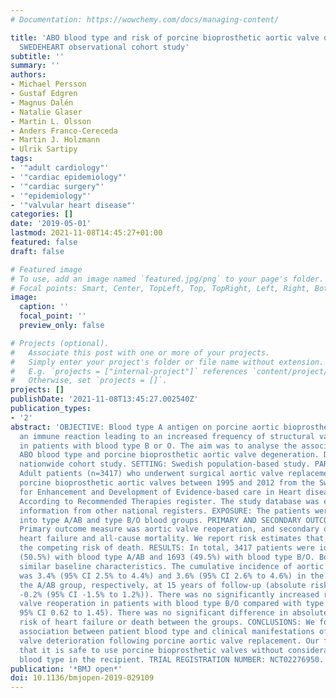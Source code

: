 ```yaml
---
# Documentation: https://wowchemy.com/docs/managing-content/

title: 'ABO blood type and risk of porcine bioprosthetic aortic valve degeneration:
  SWEDEHEART observational cohort study'
subtitle: ''
summary: ''
authors:
- Michael Persson
- Gustaf Edgren
- Magnus Dalén
- Natalie Glaser
- Martin L. Olsson
- Anders Franco-Cereceda
- Martin J. Holzmann
- Ulrik Sartipy
tags:
- '"adult cardiology"'
- '"cardiac epidemiology"'
- '"cardiac surgery"'
- '"epidemiology"'
- '"valvular heart disease"'
categories: []
date: '2019-05-01'
lastmod: 2021-11-08T14:45:27+01:00
featured: false
draft: false

# Featured image
# To use, add an image named `featured.jpg/png` to your page's folder.
# Focal points: Smart, Center, TopLeft, Top, TopRight, Left, Right, BottomLeft, Bottom, BottomRight.
image:
  caption: ''
  focal_point: ''
  preview_only: false

# Projects (optional).
#   Associate this post with one or more of your projects.
#   Simply enter your project's folder or file name without extension.
#   E.g. `projects = ["internal-project"]` references `content/project/deep-learning/index.md`.
#   Otherwise, set `projects = []`.
projects: []
publishDate: '2021-11-08T13:45:27.002540Z'
publication_types:
- '2'
abstract: 'OBJECTIVE: Blood type A antigen on porcine aortic bioprostheses might initiate
  an immune reaction leading to an increased frequency of structural valve deterioration
  in patients with blood type B or O. The aim was to analyse the association between
  ABO blood type and porcine bioprosthetic aortic valve degeneration. DESIGN: Observational
  nationwide cohort study. SETTING: Swedish population-based study. PARTICIPANTS:
  Adult patients (n=3417) who underwent surgical aortic valve replacement and received
  porcine bioprosthetic aortic valves between 1995 and 2012 from the Swedish Web system
  for Enhancement and Development of Evidence-based care in Heart disease Evaluated
  According to Recommended Therapies register. The study database was enriched with
  information from other national registers. EXPOSURE: The patients were categorised
  into type A/AB and type B/O blood groups. PRIMARY AND SECONDARY OUTCOME MEASURES:
  Primary outcome measure was aortic valve reoperation, and secondary outcomes were
  heart failure and all-cause mortality. We report risk estimates that account for
  the competing risk of death. RESULTS: In total, 3417 patients were identified: 1724
  (50.5%) with blood type A/AB and 1693 (49.5%) with blood type B/O. Both groups had
  similar baseline characteristics. The cumulative incidence of aortic valve reoperation
  was 3.4% (95% CI 2.5% to 4.4%) and 3.6% (95% CI 2.6% to 4.6%) in the type B/O and
  the A/AB group, respectively, at 15 years of follow-up (absolute risk difference:
  -0.2% (95% CI -1.5% to 1.2%)). There was no significantly increased risk for aortic
  valve reoperation in patients with blood type B/O compared with type A/AB (HR 0.95,
  95% CI 0.62 to 1.45). There was no significant difference in absolute or relative
  risk of heart failure or death between the groups. CONCLUSIONS: We found no significant
  association between patient blood type and clinical manifestations of structural
  valve deterioration following porcine aortic valve replacement. Our findings suggest
  that it is safe to use porcine bioprosthetic valves without consideration of ABO
  blood type in the recipient. TRIAL REGISTRATION NUMBER: NCT02276950.'
publication: '*BMJ open*'
doi: 10.1136/bmjopen-2019-029109
---
```

